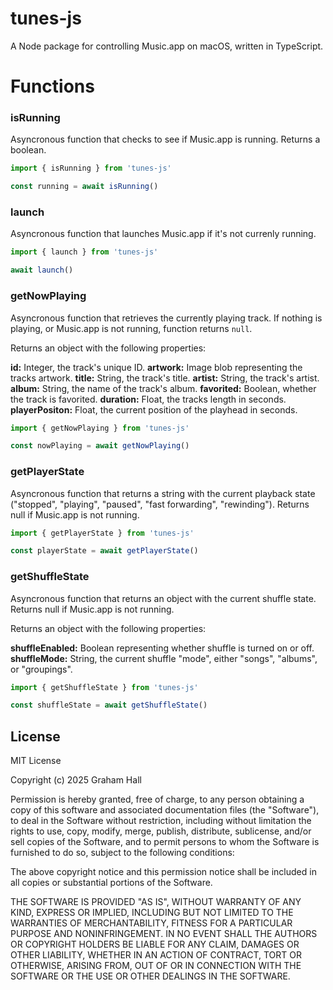 # tunes-js

A Node package for controlling Music.app on macOS, written in TypeScript.

# Functions

### isRunning

Asyncronous function that checks to see if Music.app is running. Returns a boolean.

``` js
import { isRunning } from 'tunes-js'

const running = await isRunning()
```

### launch

Asyncronous function that launches Music.app if it's not currenly running.

``` js
import { launch } from 'tunes-js'

await launch()
```

### getNowPlaying

Asyncronous function that retrieves the currently playing track. If nothing is playing, or Music.app is not running, function returns `null`.

Returns an object with the following properties:

__id:__ Integer, the track's unique ID.
__artwork:__ Image blob representing the tracks artwork.
__title:__ String, the track's title.
__artist:__ String, the track's artist.
__album:__ String, the name of the track's album.
__favorited:__ Boolean, whether the track is favorited.
__duration:__ Float, the tracks length in seconds.
__playerPositon:__ Float, the current position of the playhead in seconds.

``` js
import { getNowPlaying } from 'tunes-js'

const nowPlaying = await getNowPlaying()
```

### getPlayerState

Asyncronous function that returns a string with the current playback state ("stopped", "playing", "paused", "fast forwarding", "rewinding"). Returns null if Music.app is not running.

``` js
import { getPlayerState } from 'tunes-js'

const playerState = await getPlayerState()
```

### getShuffleState

Asyncronous function that returns an object with the current shuffle state. Returns null if Music.app is not running.

Returns an object with the following properties:

__shuffleEnabled:__ Boolean representing whether shuffle is turned on or off.
__shuffleMode:__ String, the current shuffle "mode", either "songs", "albums", or "groupings".

``` js
import { getShuffleState } from 'tunes-js'

const shuffleState = await getShuffleState()
```

## License

MIT License

Copyright (c) 2025 Graham Hall

Permission is hereby granted, free of charge, to any person obtaining a copy
of this software and associated documentation files (the "Software"), to deal
in the Software without restriction, including without limitation the rights
to use, copy, modify, merge, publish, distribute, sublicense, and/or sell
copies of the Software, and to permit persons to whom the Software is
furnished to do so, subject to the following conditions:

The above copyright notice and this permission notice shall be included in all
copies or substantial portions of the Software.

THE SOFTWARE IS PROVIDED "AS IS", WITHOUT WARRANTY OF ANY KIND, EXPRESS OR
IMPLIED, INCLUDING BUT NOT LIMITED TO THE WARRANTIES OF MERCHANTABILITY,
FITNESS FOR A PARTICULAR PURPOSE AND NONINFRINGEMENT. IN NO EVENT SHALL THE
AUTHORS OR COPYRIGHT HOLDERS BE LIABLE FOR ANY CLAIM, DAMAGES OR OTHER
LIABILITY, WHETHER IN AN ACTION OF CONTRACT, TORT OR OTHERWISE, ARISING FROM,
OUT OF OR IN CONNECTION WITH THE SOFTWARE OR THE USE OR OTHER DEALINGS IN THE
SOFTWARE.
